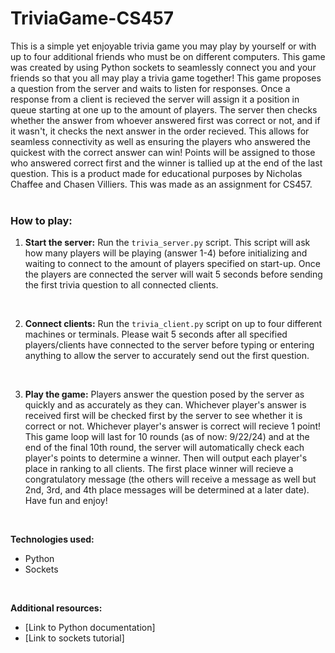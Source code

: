 # TriviaGame-CS457
This is a simple yet enjoyable trivia game you may play by yourself or with up to four additional friends who must be on different computers. This game was created by using Python sockets to seamlessly connect you and your friends so that you all may play a trivia game together! This game proposes a question from the server and waits to listen for responses. Once a response from a client is recieved the server will assign it a position in queue starting at one up to the amount of players. The server then checks whether the answer from whoever answered first was correct or not, and if it wasn't, it checks the next answer in the order recieved. This allows for seamless connectivity as well as ensuring the players who answered the quickest with the correct answer can win! Points will be assigned to those who answered correct first and the winner is tallied up at the end of the last question. This is a product made for educational purposes by Nicholas Chaffee and Chasen Villiers. This was made as an assignment for CS457. 
</br> </br>

### How to play:
1. **Start the server:** Run the `trivia_server.py` script. This script will ask how many players will be playing (answer 1-4) before initializing and waiting to connect to the amount of players specified on start-up. Once the players are connected the server will wait 5 seconds before sending the first trivia question to all connected clients.
</br>

2. **Connect clients:** Run the `trivia_client.py` script on up to four different machines or terminals. Please wait 5 seconds after all specified players/clients have connected to the server before typing or entering anything to allow the server to accurately send out the first question.
</br>

3. **Play the game:** Players answer the question posed by the server as quickly and as accurately as they can. Whichever player's answer is received first will be checked first by the server to see whether it is correct or not. Whichever player's answer is correct will recieve 1 point! This game loop will last for 10 rounds (as of now: 9/22/24) and at the end of the final 10th round, the server will automatically check each player's points to determine a winner. Then will output each player's place in ranking to all clients. The first place winner will recieve a congratulatory message (the others will receive a message as well but 2nd, 3rd, and 4th place messages will be determined at a later date). Have fun and enjoy!
</br>

**Technologies used:**
* Python
* Sockets
</br>

**Additional resources:**
* [Link to Python documentation]
* [Link to sockets tutorial]

